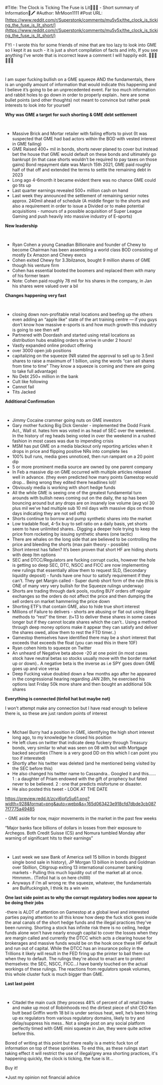 #Title: The Clock is Ticking The Fuse is Lit🚀🚀🚀 - Short summary of Information🦍🖍
#Author: MrMoon1111
#Post URL: [https://www.reddit.com/r/Superstonk/comments/mu5v5x/the_clock_is_ticking_the_fuse_is_lit_short/](https://www.reddit.com/r/Superstonk/comments/mu5v5x/the_clock_is_ticking_the_fuse_is_lit_short/)


FYI - I wrote this for some friends of mine that are too lazy to look into GME so I kept it as such - it is just a short compilation of facts and info, If you see anything I've wrote that is incorrect leave a comment I will happily edit. 💎👐🦍🔜🌚🍌

&#x200B;

I am super fucking bullish on a GME squeeze AND the fundamentals, there is an ungodly amount of information that would indicate this happening and I believe it’s going to be an unprecedented event. Far too much information and rabbit holes to go down in order to properly explain.. here are some bullet points (and other thoughts) not meant to convince but rather peak interests to look into for yourself

**Why was GME a target for such shorting & GME debt settlement**

&#x200B;

* Massive Brick and Mortar retailer with failing efforts to pivot (It was suspected that GME had bad actors within the BOD with vested interest in GME failing)
* GME Raised 400+ mil in bonds, shorts never planed to cover but instead bet the house that GME would default on these bonds and ultimately go bankrupt (in that case shorts wouldn’t be required to pay taxes on those gains) Bond repayment date was March 15th 2021, GME paid roughly half of that off and extended the terms to settle the remaining debt in 2023
* Long ago 4-6month it became evident there was no chance GME could go tits up
* Last quarter earnings revealed 500+ million cash on hand
* Last week they announced the settlement of remaining senior notes approx. 240mil ahead of schedule (A middle finger to the shorts and also a requirement in order to issue a Divided or to make potential acquisitions - rumours of a possible acquisition of Super League Gaming and push heavily into massive industry of E-sports)

**New leadership**

&#x200B;

* Ryan Cohen a young Canadian Billionaire and founder of Chewy to become Chairman has been assembling a world class BOD consisting of mostly Ex Amazon and Chewy execs
* Cohen exited Chewy for 3.3bilzanos, bought 9 million shares of GME though his venture firm
* Cohen has essential booted the boomers and replaced them with many of his former team
* Note: Cohen paid roughly 78 mil for his shares in the company, in Jan his shares were valued over a bil

**Changes happening very fast**

&#x200B;

* closing down non-profitable retail locations and beefing up the others even adding an “apple like" state of the art training centre — if you guys don’t know how massive e-sports is and how much growth this industry is going to see then wtf
* Partnered with Doordash and started using retail locations as distribution hubs enabling orders to arrive in under 2 hours!
* Vastly expanded online product offering
* over 3000 open job positions
* capitalizing on the squeeze (NR stated the approval to sell up to 3.5mil shares to raise a maximum of 1 billion, using the words “can sell shares from time to time” They know a squeeze is coming and there are going to take full advantage)
* No Debt 250+ million in the bank
* Cult like following
* Cannot fail
* Tits Jacked

**Additional Confirmation**

&#x200B;

* Jimmy Cocaine crammer going nuts on GME investors
* Gary mother fucking Big Dick Gensler - implemented the Dodd Frank Act., Wall st. hates him was voted in as head of SEC over the weekend.. In the history of reg heads being voted in over the weekend in a rushed fashion in most cases was due to impending crisis
* MSM has put GME on a media blackout only reporting articles when it drops in price and flipping positive NRs into complete lies
* 100% bull runs, media goes unnoticed, then run rampant on a 20 point dip
* 5 or more prominent media source are owned by one parent company
* In Feb a massive dip on GME occurred with multiple articles released well in advance. (they even predicted how many points Gamestop would drop… Being wrong they edited there headlines lol)!
* Obviously media is working with short hedge funds
* All the while GME is seeing one of the greatest fundamental turn arounds with bullish news coming out on the daily, the sp has been bouncing around but any drops are on insanely low volume (avg vol 30 plus mil we’ve had multiple sub 10 mil days with massive dips on those days indicating they are not sell offs)
* Shorts continue to borrow and pump synthetic shares into the market
* Low tradable float, 4-5x buy to sell ratio on a daily basis, yet shorts seem to have unlimited shares.. Digging a deeper hole trying to keep the price from rocketing by issuing synthetic shares (one tactic)
* There are whales on the long side that are believed to be controlling the price and bleeding the shorts (max pain theory - possible)
* Short interest has fallen? It’s been proven that short HF are hiding shorts with deep Itm options
* SEC and DTCC/Regulators are fucking corrupt cucks, however the hole is getting so deep SEC, DTC, NSCC and FICC are now implementing new rulings that essentially allow them to request SLD, (Secondary liquidity deposit) - funds have one hour to satisfy requirement if they can’t. They get Margin called - Super dumb short form of the rule (this is ONE of many very very bullish for the Squeeze rulings underway)
* Shorts are trading through dark pools, routing BUY orders off regular exchanges so the orders do not affect the price and then dumping the sell orders on market hammering the price down
* Shorting ETF’s that contain GME, also to hide true short interest
* Millions of Failure to delivers - shorts are abusing or flat out using illegal methods to “rest” the timer. (t+13 to deliver these shares in some cases longer but if they cannot locate shares which the can’t.. Using a method through deep money options make it appear they can satisfy and deliver the shares owed, allow them to rest the FTD timer..)
* Gamestop themselves have identified there may be a short interest that exceeds that exceeds the float (you can read this in there 10F)
* Ryan cohen hints to squeeze on Twitter
* An unheard of Negative beta above -20 at one point (in most cases stock have neutral betas so stocks usually move with the border market up or down).. A negative beta is the inverse as i.e SPY goes down GME goes up and vice versa
* Deep Fucking value doubled down a few months ago after he appeared in the congressional hearing regarding JAN 28th, he exercised his options last Friday 50k more share and then bought an additional 50k shares

**Everything is connected (tinfoil hat but maybe not)**

I won't attempt make any connection but I have read enough to believe there is, so these are just random points of interest

&#x200B;

* Michael Burry had a position in GME, identifying the high short interest long ago, to my knowledge he closed his position
* He left clues on twitter that indicate deep fuckery through Treasury bonds, very similar to what was seen on 08 with but with Mortgage backed securities (There is a very good DD on this which I can point you too if interested)
* Shortly after his twitter was deleted (and he mentioned being visited by the SEC before this)
* He also changed his twitter name to Cassandra.. Googled it and this…… 1 : a daughter of Priam endowed with the gift of prophecy but fated never to be believed. 2 : one that predicts misfortune or disaster.
* He also posted this tweet - LOOK AT THE DATE

https://preview.redd.it/zcvi6iqfz5u61.png?width=928&format=png&auto=webp&s=165d063423e918cfd7dbde3cb0877f7775a49485

\- GME aside for now, major movements in the market in the past few weeks

“Major banks face billions of dollars in losses from their exposure to Archegos. Both Credit Suisse (CS) and Nomura tumbled Monday after warning of significant hits to their earnings”

&#x200B;

* Last week we saw Bank of America sell 15 billion in bonds (biggest single bond sale in history), JP Morgan 13 billion in bonds and Goldman over 5billion, Citigroup exiting 13 international consumer banking markets - Pulling this much liquidity out of the market all at once. Hmmmm.. (Tinfoil hat is on here chilllll)
* Anyways if i’m all wrong re: the squeeze, whatever, the fundamentals are Bullfuckingish, I think its a win win

**One last side point as to why the corrupt regulatory bodies now appear to be doing their jobs**

\-there is ALOT of attention on Gamestop at a global level and interested parties paying attention to all this know how deep the fuck stick goes inside the anal canals of the short hedge funds and the illegal practices they've been running. Shorting a stock has infinite risk there is no ceiling, hedge funds alone won't have nearly enough capital to cover the losses when they are margin called and currently the DTCC which acts a clearing house for brokerages and massive funds would be on the hook once these HF default and run out of capital. While the DTCC has an insurance policy in the Trillions it likely will result in the FED firing up the printer to bail them out when they to default. The rulings they're about to enact are to protect themselves: the SEC, NSCC, FICC…I have barely touched on the actual workings of these rulings. The reactions from regulators speak volumes, this whole cluster fuck is much bigger than GME.

**Last last point**

&#x200B;

* Citadel the main cuck (they process 48% of percent of all retail trades and make up most of Robinhoods rev) the dirtiest piece of shit CEO Ken butt bead Griffin worth 18 bil is under serious heat, well, he’s been hiring up ex regulators from various regulatory domains, likely to try and delay/suppress his mess.. Not a single post on any social platform perfectly timed with GME mini squeeze in Jan, they were quite active before this.

Bored of writing at this point but there really is a metric fuck ton of information on top of these sprinkles.  To end this, as these rulings start taking effect it will restrict the use of illegal/grey area shorting practices, it's happening quickly, the clock is ticking, the fuse is lit…

Buy it!

\*Just my opinion not financial advice